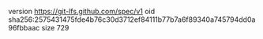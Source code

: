version https://git-lfs.github.com/spec/v1
oid sha256:2575431475fde4b76c30d3712ef84111b77b7a6f89340a745794dd0a96fbbaac
size 729
